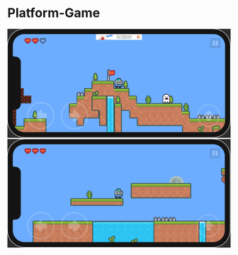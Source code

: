 # Platform-Game

![Game in picture 1](https://github.com/lHTOl/Platform-Game/blob/main/Picture/Picture1.png)
<br/>
![Game in picture 2](https://github.com/lHTOl/Platform-Game/blob/main/Picture/Picture2.png)
